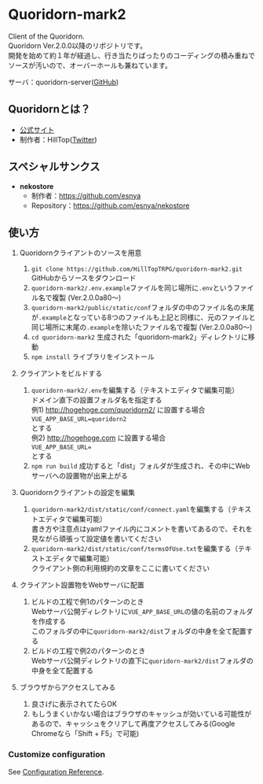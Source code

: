 # Quoridorn-mark2
Client of the Quoridorn.<br>
Quoridorn Ver.2.0.0以降のリポジトリです。<br>
開発を始めて約１年が経過し、行き当たりばったりのコーディングの積み重ねでソースが汚いので、オーバーホールも兼ねています。<br>

サーバ：quoridorn-server([GitHub](https://github.com/HillTopTRPG/quoridorn-server))

## Quoridornとは？
* [公式サイト](https://quoridorn.com)<br>
* 制作者：HillTop([Twitter](https://twitter.com/HillTop_TRPG))

## スペシャルサンクス
* **nekostore**
  * 制作者：https://github.com/esnya
  * Repository：<https://github.com/esnya/nekostore>

## 使い方
1. Quoridornクライアントのソースを用意
   1. `git clone https://github.com/HillTopTRPG/quoridorn-mark2.git` GitHubからソースをダウンロード
   1. `quoridorn-mark2/.env.example`ファイルを同じ場所に`.env`というファイル名で複製 (Ver.2.0.0a80～)
   1. `quoridorn-mark2/public/static/conf`フォルダの中のファイル名の末尾が`.example`となっている8つのファイルも上記と同様に、元のファイルと同じ場所に末尾の`.example`を除いたファイル名で複製 (Ver.2.0.0a80～)
   1. `cd quoridorn-mark2` 生成された「quoridorn-mark2」ディレクトリに移動
   1. `npm install` ライブラリをインストール

1. クライアントをビルドする
   1. `quoridorn-mark2/.env`を編集する（テキストエディタで編集可能）<br>
      ドメイン直下の設置フォルダ名を指定する<br>
      例1) http://hogehoge.com/quoridorn2/ に設置する場合<br>
      `VUE_APP_BASE_URL=quoridorn2`<br>
      とする<br>
      例2) http://hogehoge.com に設置する場合<br>
      `VUE_APP_BASE_URL=`<br>
      とする
   1. `npm run build` 成功すると「dist」フォルダが生成され、その中にWebサーバへの設置物が出来上がる

1. Quoridornクライアントの設定を編集
   1. `quoridorn-mark2/dist/static/conf/connect.yaml`を編集する（テキストエディタで編集可能）<br>
      書き方や注意点はyamlファイル内にコメントを書いてあるので、それを見ながら頑張って設定値を書いてください
   1. `quoridorn-mark2/dist/static/conf/termsOfUse.txt`を編集する（テキストエディタで編集可能）<br>
      クライアント側の利用規約の文章をここに書いてください

1. クライアント設置物をWebサーバに配置
   1. ビルドの工程で例1のパターンのとき<br>
      Webサーバ公開ディレクトリに`VUE_APP_BASE_URL`の値の名前のフォルダを作成する<br>
      このフォルダの中に`quoridorn-mark2/dist`フォルダの中身を全て配置する
   1. ビルドの工程で例2のパターンのとき<br>
      Webサーバ公開ディレクトリの直下に`quoridorn-mark2/dist`フォルダの中身を全て配置する

1. ブラウザからアクセスしてみる
   1. 良さげに表示されてたらOK
   1. もしうまくいかない場合はブラウザのキャッシュが効いている可能性があるので、キャッシュをクリアして再度アクセスしてみる(Google Chromeなら「Shift + F5」で可能)

### Customize configuration
See [Configuration Reference](https://cli.vuejs.org/config/).
